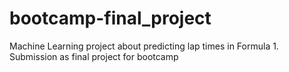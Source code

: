 # bootcamp-final_project
Machine Learning project about predicting lap times in Formula 1. Submission as final project for bootcamp
